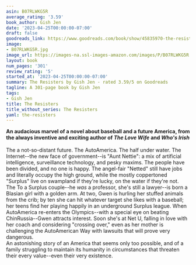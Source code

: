 ```yaml
---
asin: B07RLWKG5R
average_rating: '3.59'
book_author: Gish Jen
date: '2023-04-25T00:00:00-07:00'
draft: false
goodreads_link: https://www.goodreads.com/book/show/45835970-the-resisters
image:
- B07RLWKG5R.jpg
image_url: https://images-na.ssl-images-amazon.com/images/P/B07RLWKG5R.01._SCLZZZZZZZ.jpg
layout: book
num_pages: '301'
review_rating: '5'
started_at: '2023-04-25T00:00:00-07:00'
summary: The Resisters by Gish Jen - rated 3.59/5 on Goodreads
tagline: A 301-page book by Gish Jen
tags:
- Gish Jen
title: The Resisters
title_without_series: The Resisters
yaml: the-resisters
---
```


<b>An audacious marvel of a novel about baseball and a future America, from the always inventive and exciting author of <i>The Love Wife</i> and <i>Who's Irish</i></b><br /><br />The a not-so-distant future. The AutoAmerica. The half under water. The Internet--the new face of government--is "Aunt Nettie": a mix of artificial intelligence, surveillance technology, and pesky maxims. The people have been divided, and no one is happy. The angel-fair "Netted" still have jobs and literally occupy the high ground, while the mostly coppertoned "Surplus" live on swampland if they're lucky, on the water if they're not. <br /> The To a Surplus couple--he <i>was</i> a professor, she's still a lawyer--is born a Blasian girl with a golden arm. At two, Gwen is hurling her stuffed animals from the crib; by ten she can hit whatever target she likes with a baseball; her teens find her playing happily in an underground Surplus league. When AutoAmerica re-enters the Olympics--with a special eye on beating ChinRussia--Gwen attracts interest. Soon she's at Net U, falling in love with her coach and considering "crossing over," even as her mother is challenging the AutoAmerican Way with lawsuits that will prove very dangerous.<br /> An astonishing story of an America that seems only too possible, and of a family struggling to maintain its humanity in circumstances that threaten their every value--even their very existence.